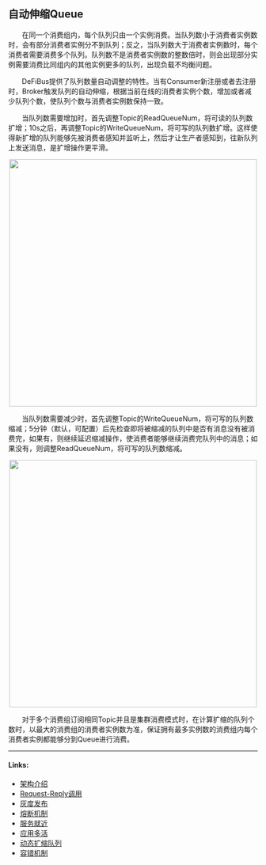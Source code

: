 ## 自动伸缩Queue
&nbsp;&nbsp;&nbsp;&nbsp;&nbsp;&nbsp;
在同一个消费组内，每个队列只由一个实例消费。当队列数小于消费者实例数时，会有部分消费者实例分不到队列；反之，当队列数大于消费者实例数时，每个消费者需要消费多个队列。队列数不是消费者实例数的整数倍时，则会出现部分实例需要消费比同组内的其他实例更多的队列，出现负载不均衡问题。

&nbsp;&nbsp;&nbsp;&nbsp;&nbsp;&nbsp;
DeFiBus提供了队列数量自动调整的特性。当有Consumer新注册或者去注册时，Broker触发队列的自动伸缩，根据当前在线的消费者实例个数，增加或者减少队列个数，使队列个数与消费者实例数保持一致。

&nbsp;&nbsp;&nbsp;&nbsp;&nbsp;&nbsp;
当队列数需要增加时，首先调整Topic的ReadQueueNum，将可读的队列数扩增；10s之后，再调整Topic的WriteQueueNum，将可写的队列数扩增。这样使得新扩增的队列能够先被消费者感知并监听上，然后才让生产者感知到，往新队列上发送消息，是扩增操作更平滑。

<div align=center>
<img src="../../images/features/adjust-queue-expand-p1.png" width="500" />
</div>

&nbsp;&nbsp;&nbsp;&nbsp;&nbsp;&nbsp;
当队列数需要减少时，首先调整Topic的WriteQueueNum，将可写的队列数缩减；5分钟（默认，可配置）后先检查即将被缩减的队列中是否有消息没有被消费完，如果有，则继续延迟缩减操作，使消费者能够继续消费完队列中的消息；如果没有，则调整ReadQueueNum，将可写的队列数缩减。

<div align=center>
<img src="../../images/features/adjust-queue-shrink-p1.png" width="500" />
</div>

&nbsp;&nbsp;&nbsp;&nbsp;&nbsp;&nbsp;
对于多个消费组订阅相同Topic并且是集群消费模式时，在计算扩缩的队列个数时，以最大的消费组的消费者实例数为准，保证拥有最多实例数的消费组内每个消费者实例都能够分到Queue进行消费。


---
#### Links:
* [架构介绍](../../../README.md)
* [Request-Reply调用](cn/features/1-request-response-call.md)
* [灰度发布](cn/features/2-dark-launch.md)
* [熔断机制](cn/features/3-circuit-break-mechanism.md)
* [服务就近](cn/features/4-invoke-service-nearby.md)
* [应用多活](cn/features/5-multi-active.md)
* [动态扩缩队列](cn/features/6-dynamic-adjust-queue.md)
* [容错机制](cn/features/8-fault-tolerant.md)